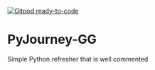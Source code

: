 [![Gitpod ready-to-code](https://img.shields.io/badge/Gitpod-ready--to--code-blue?logo=gitpod)](https://gitpod.io/#https://github.com/ggichuru/PyJourney-GG)

# PyJourney-GG
Simple Python refresher that is well commented
